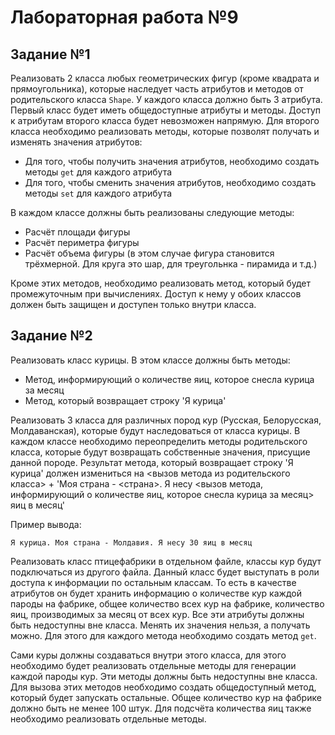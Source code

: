 # Лабораторная работа №9

## Задание №1

Реализовать 2 класса любых геометрических фигур (кроме квадрата и прямоугольника), которые наследует часть атрибутов и методов от родительского класса `Shape`. У каждого класса должно быть 3 атрибута. Первый класс будет иметь общедоступные атрибуты и методы. Доступ к атрибутам второго класса будет невозможен напрямую. Для второго класса необходимо реализовать методы, которые позволят получать и изменять значения атрибутов:

+ Для того, чтобы получить значения атрибутов, необходимо создать методы `get` для каждого атрибута
+ Для того, чтобы сменить значения атрибутов, необходимо создать методы `set` для каждого атрибута
  
В каждом классе должны быть реализованы следующие методы:

+ Расчёт площади фигуры
+ Расчёт периметра фигуры
+ Расчёт объема фигуры (в этом случае фигура становится трёхмерной. Для круга это шар, для треугольнка - пирамида и т.д.)

Кроме этих методов, необходимо реализовать метод, который будет промежуточным при вычислениях. Доступ к нему у обоих классов должен быть защищен и доступен только внутри класса.

## Задание №2

Реализовать класс курицы. В этом классе должны быть методы:

+ Метод, информирующий о количестве яиц, которое снесла курица за месяц
+ Метод, который возвращает строку 'Я курица'

Реализовать 3 класса для различных пород кур (Русская, Белорусская, Молдаванская), которые будут наследоваться от класса курицы. В каждом классе необходимо переопределить методы родительского класса, которые будут возвращать собственные значения, присущие данной породе. Результат метода, который возвращает строку 'Я курица' должен измениться на <вызов метода из родительского класса> + 'Моя страна - <страна>. Я несу <вызов метода, информирующий о количестве яиц, которое снесла курица за месяц> яиц в месяц'

Пример вывода:

```
Я курица. Моя страна - Молдавия. Я несу 30 яиц в месяц
```

Реализовать класс птицефабрики в отдельном файле, классы кур будут подключаться из другого файла. Данный класс будет выступать в роли доступа к информации по остальным классам. То есть в качестве атрибутов он будет хранить информацию о количестве кур каждой пароды на фабрике, общее количество всех кур на фабрике, количество яиц, производимых за месяц от всех кур. Все эти атрибуты должны быть недоступны вне класса. Менять их значения нельзя, а получать можно. Для этого для каждого метода необходимо создать метод `get`.

Сами куры должны создаваться внутри этого класса, для этого необходимо будет реализовать отдельные методы для генерации каждой пароды кур. Эти методы должны быть недоступны вне класса. Для вызова этих методов необходимо создать общедоступный метод, который будет запускать остальные. Общее количество кур на фабрике должно быть не менее 100 штук. Для подсчёта количества яиц также необходимо реализовать отдельные методы.
